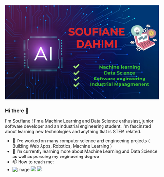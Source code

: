 ![alt text](https://github.com/Dahimi/Dahimi/blob/main/header_photo.jpg?raw=true)
### Hi there 👋

<!--
**Dahimi/Dahimi** is a ✨ _special_ ✨ repository because its `README.md` (this file) appears on your GitHub profile.

Here are some ideas to get you started:

- 🔭 I’m currently working on ...
- 🌱 I’m currently learning ...
- 👯 I’m looking to collaborate on ...
- 🤔 I’m looking for help with ...
- 💬 Ask me about ...
- 📫 How to reach me: ...
- 😄 Pronouns: ...
- ⚡ Fun fact: ...

-->
I'm Soufiane ! I'm a Machine Learning and Data Science enthusiast, junior software developer and an industrial engineering student. I'm fascinated about learning new technologies
and anything that is STEM related. 
- 🔭 I’ve worked on many computer science and engineering projects ( Building Web Apps, Robotics, Machine Learning ) 
- 🌱 I’m currently learning more about Machine Learning and Data Science as well as pursuing my engineering degree
- 📫 How to reach me:
- ![image](https://img.shields.io/badge/LinkedIn-0077B5?style=for-the-badge&logo=linkedin&logoColor=white)
<img src="{https://img.shields.io/badge/LinkedIn-0077B5?style=for-the-badge&logo=linkedin&logoColor=white
}" />
<img src="{https://img.shields.io/badge/GitHub-100000?style=for-the-badge&logo=github&logoColor=white
}" />
